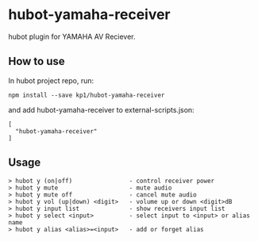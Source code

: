 # hubot-yamaha-receiver

hubot plugin for YAMAHA AV Reciever.

## How to use
In hubot project repo, run:

    npm install --save kp1/hubot-yamaha-receiver

and add hubot-yamaha-receiver to external-scripts.json:

    [
      "hubot-yamaha-receiver"
    ]

## Usage

    > hubot y (on|off)                - control receiver power
    > hubot y mute                    - mute audio
    > hubot y mute off                - cancel mute audio
    > hubot y vol (up|down) <digit>   - volume up or down <digit>dB
    > hubot y input list              - show receivers input list
    > hubot y select <input>          - select input to <input> or alias name
    > hubot y alias <alias>=<input>   - add or forget alias